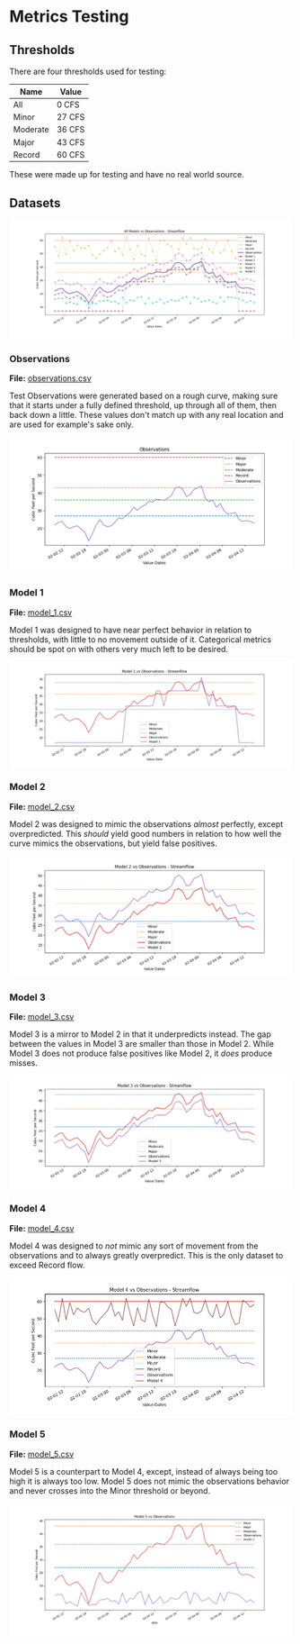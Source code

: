 # Metrics Testing

## Thresholds

There are four thresholds used for testing:

| Name | Value |
|------|-------|
| All | 0 CFS |
| Minor | 27 CFS |
| Moderate | 36 CFS |
| Major | 43 CFS |
| Record | 60 CFS |

These were made up for testing and have no real world source.

## Datasets

![All Models and Observations](All_Models_vs_Observations.png)

### Observations

**File:** [observations.csv](observations.csv)

Test Observations were generated based on a rough curve, making sure that it starts under a fully defined threshold, 
up through all of them, then back down a little. These values don't match up with any real location and are used for 
example's sake only.

![Observations](Observations.png)

### Model 1

**File:** [model_1.csv](model_1.csv)

Model 1 was designed to have near perfect behavior in relation to thresholds, with little to no movement outside of it. 
Categorical metrics should be spot on with others very much left to be desired.

![Model 1 vs Observations](Model_1_vs_Observations.png)

### Model 2

**File:** [model_2.csv](model_2.csv)

Model 2 was designed to mimic the observations _almost_ perfectly, except overpredicted. This _should_ yield good 
numbers in relation to how well the curve mimics the observations, but yield false positives.

![Model 2 vs Observations](Model_2_vs_Observations.png)

### Model 3

**File:** [model_3.csv](model_3.csv)

Model 3 is a mirror to Model 2 in that it underpredicts instead. The gap between the values in Model 3 are smaller 
than those in Model 2. While Model 3 does not produce false positives like Model 2, it _does_ produce misses.

![Model 3 vs Observations](Model_3_vs_Observations.png)

### Model 4

**File:** [model_4.csv](model_4.csv)

Model 4 was designed to _not_ mimic any sort of movement from the observations and to always greatly overpredict. 
This is the only dataset to exceed Record flow.

![Model 4 vs observations](Model_4_vs_Observations.png)

### Model 5

**File:** [model_5.csv](model_5.csv)

Model 5 is a counterpart to Model 4, except, instead of always being too high it is always too low. Model 5 does not 
mimic the observations behavior and never crosses into the Minor threshold or beyond.

![Model 5 vs Observations](Model_5_vs_Observations.png)